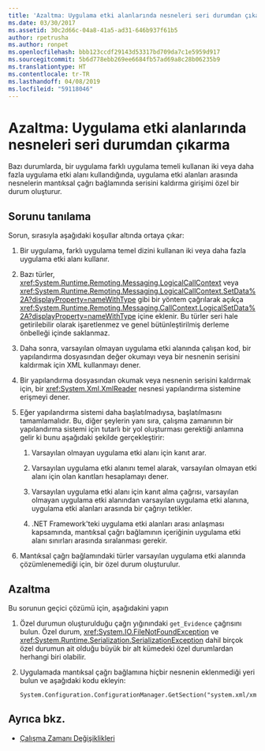 ```yaml
---
title: 'Azaltma: Uygulama etki alanlarında nesneleri seri durumdan çıkarma'
ms.date: 03/30/2017
ms.assetid: 30c2d66c-04a8-41a5-ad31-646b937f61b5
author: rpetrusha
ms.author: ronpet
ms.openlocfilehash: bbb123ccdf29143d53317bd709da7c1e5959d917
ms.sourcegitcommit: 5b6d778ebb269ee6684fb57ad69a8c28b06235b9
ms.translationtype: HT
ms.contentlocale: tr-TR
ms.lasthandoff: 04/08/2019
ms.locfileid: "59118046"
---
```

# <a name="mitigation-deserialization-of-objects-across-app-domains"></a>Azaltma: Uygulama etki alanlarında nesneleri seri durumdan çıkarma
Bazı durumlarda, bir uygulama farklı uygulama temeli kullanan iki veya daha fazla uygulama etki alanı kullandığında, uygulama etki alanları arasında nesnelerin mantıksal çağrı bağlamında serisini kaldırma girişimi özel bir durum oluşturur.  
  
## <a name="diagnosing-the-issue"></a>Sorunu tanılama  
 Sorun, sırasıyla aşağıdaki koşullar altında ortaya çıkar:  
  
1.  Bir uygulama, farklı uygulama temel dizini kullanan iki veya daha fazla uygulama etki alanı kullanır.  
  
2.  Bazı türler, <xref:System.Runtime.Remoting.Messaging.LogicalCallContext> veya <xref:System.Runtime.Remoting.Messaging.LogicalCallContext.SetData%2A?displayProperty=nameWithType> gibi bir yöntem çağrılarak açıkça <xref:System.Runtime.Remoting.Messaging.CallContext.LogicalSetData%2A?displayProperty=nameWithType> içine eklenir. Bu türler seri hale getirilebilir olarak işaretlenmez ve genel bütünleştirilmiş derleme önbelleği içinde saklanmaz.  
  
3.  Daha sonra, varsayılan olmayan uygulama etki alanında çalışan kod, bir yapılandırma dosyasından değer okumayı veya bir nesnenin serisini kaldırmak için XML kullanmayı dener.  
  
4.  Bir yapılandırma dosyasından okumak veya nesnenin serisini kaldırmak için, bir <xref:System.Xml.XmlReader> nesnesi yapılandırma sistemine erişmeyi dener.  
  
5.  Eğer yapılandırma sistemi daha başlatılmadıysa, başlatılmasını tamamlamalıdır. Bu, diğer şeylerin yanı sıra, çalışma zamanının bir yapılandırma sistemi için tutarlı bir yol oluşturması gerektiği anlamına gelir ki bunu aşağıdaki şekilde gerçekleştirir:  
  
    1.  Varsayılan olmayan uygulama etki alanı için kanıt arar.  
  
    2.  Varsayılan uygulama etki alanını temel alarak, varsayılan olmayan etki alanı için olan kanıtları hesaplamayı dener.  
  
    3.  Varsayılan uygulama etki alanı için kanıt alma çağrısı, varsayılan olmayan uygulama etki alanından varsayılan uygulama etki alanına, uygulama etki alanları arasında bir çağrıyı tetikler.  
  
    4.  .NET Framework'teki uygulama etki alanları arası anlaşması kapsamında, mantıksal çağrı bağlamının içeriğinin uygulama etki alanı sınırları arasında sıralanması gerekir.  
  
6.  Mantıksal çağrı bağlamındaki türler varsayılan uygulama etki alanında çözümlenemediği için, bir özel durum oluşturulur.  
  
## <a name="mitigation"></a>Azaltma  
 Bu sorunun geçici çözümü için, aşağıdakini yapın  
  
1.  Özel durumun oluşturulduğu çağrı yığınındaki `get_Evidence` çağrısını bulun. Özel durum, <xref:System.IO.FileNotFoundException> ve <xref:System.Runtime.Serialization.SerializationException> dahil birçok özel durumun ait olduğu büyük bir alt kümedeki özel durumlardan herhangi biri olabilir.  
  
2.  Uygulamada mantıksal çağrı bağlamına hiçbir nesnenin eklenmediği yeri bulun ve aşağıdaki kodu ekleyin:  
  
    ```  
    System.Configuration.ConfigurationManager.GetSection("system.xml/xmlReader");  
    ```  
  
## <a name="see-also"></a>Ayrıca bkz.

- [Çalışma Zamanı Değişiklikleri](../../../docs/framework/migration-guide/runtime-changes-in-the-net-framework-4-5-1.md)
